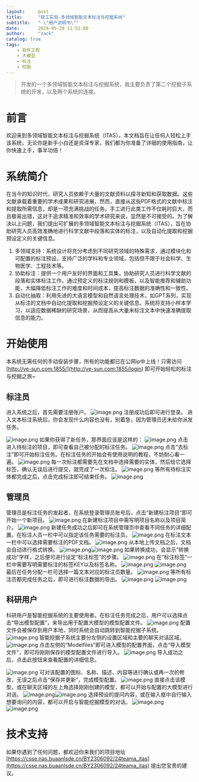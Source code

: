 ```yaml
---
layout:     post
title:      "软工实验-多领域智能文本标注与挖掘系统"
subtitle:   " \"用户说明书\""
date:       2024-05-29 11:51:00
author:     "zack"
catalog: true
tags:
    - 软件工程
    - 大模型
    - 标注
    - 挖掘
---
```

> 开发的一个多领域智能文本标注与挖掘系统，我主要负责了第二个挖掘子系统的开发，以及两个系统的连接。
# 前言
欢迎来到多领域智能文本标注与挖掘系统（ITAS），本文档旨在让任何人轻松上手该系统，无论你是新手小白还是资深专家，我们都为你准备了详细的使用指南，让你快速上手，事半功倍！
# 系统简介
在当今的知识时代，研究人员依赖于大量的文献资料以探寻新知和获取数据。这些文献承载着重要的学术成果和研究进展，然而，直接从这些PDF格式的文献中标注和提取所需信息，却是一项充满挑战的任务。手工进行此类工作不仅耗时巨大，而且极易出错，这对于追求精准和效率的学术研究来说，显然是不可接受的。为了解决以上问题，我们提出可扩展的多领域智能文本标注与挖掘系统（ITAS），旨在协助研究人员高效准确地进行科学文献中段落和实体的标注，以及自动化提取和挖掘预设定义的关键信息。

1. 多领域支持：系统设计将充分考虑到不同研究领域的特殊需求，通过模块化和可配置的标注预设，支持广泛的学科和专业领域，包括但不限于社会科学、生物医学、工程技术等。
2. 协助标注：提供一个用户友好的界面和工具集，协助研究人员进行科学文献的段落和实体标注工作。通过预定义的标注规则和模板，以及智能推荐和辅助功能，大幅降低标注工作的难度和时间成本，提高标注数据的准确性和一致性。
3. 自动化抽取：利用先进的大语言模型和自然语言处理技术，如GPT系列，实现从标注的文档中自动化提取和挖掘预设定义的关键信息。系统将支持小样本学习，以适应数据稀缺的研究场景，从而提高从大量未标注文本中快速准确提取信息的能力。
# 开始使用
本系统无需任何的手动安装步骤，所有的功能都已在公网ip中上线！只需访问[http://ye-sun.com:1855/](http://ye-sun.com:1855/login) 即可开始轻松的标注与挖掘之旅~
## 标注员
进入系统之后，首先需要注册账户。
![image.png](https://zackhxn.github.io/img/2024-05-29-softwarelesson_1.png)
注册成功后即可进行登录。
进入文本标注系统后，你会发现什么内容也没有，别着急，因为管理员还未给你派发任务。

![image.png](https://zackhxn.github.io/img/2024-05-29-softwarelesson_2.png)
如果你获得了新任务，那界面应该是这样的：
![image.png](https://zackhxn.github.io/img/2024-05-29-softwarelesson_3.png)
点击进入待标注的项目，即可查看自己被分配的标注任务。
![image.png](https://zackhxn.github.io/img/2024-05-29-softwarelesson_4.png)
点击“去标注”即可开始标注任务。在标注任务的开始会有使用说明的教程，不妨耐心看一遍。
![image.png](https://zackhxn.github.io/img/2024-05-29-softwarelesson_5.png)
每一次标注都需要先在文档中选择需要的实体，然后给它选择标签，确认无误后进行提交，就完成了一次标注。
![image.png](https://zackhxn.github.io/img/2024-05-29-softwarelesson_6.png)
等所有待标注实体都完成之后，点击完成标注即可结束任务。
![image.png](https://zackhxn.github.io/img/2024-05-29-softwarelesson_7.png)
## 管理员
管理员是标注任务的发起者，在系统登录管理员账号后，点击“新建标注项目”即可开始一个新项目。
![image.png](https://zackhxn.github.io/img/2024-05-29-softwarelesson_8.png)
在新建标注项目中需写明项目名称以及项目简介。
![image.png](https://zackhxn.github.io/img/2024-05-29-softwarelesson_9.png)
新建任务成功之后即可在系统管理页中查看不同任务的详细配置。在标注人员一栏中可以指定该任务需要的标注员。
![image.png](https://zackhxn.github.io/img/2024-05-29-softwarelesson_10.png)
在标注文本一栏中可以选择需要标注的PDF文档。
![image.png](https://zackhxn.github.io/img/2024-05-29-softwarelesson_11.png)
从本地上传文档之后，文档会自动进行格式转换。
![image.png](https://zackhxn.github.io/img/2024-05-29-softwarelesson_12.png)![image.png](https://zackhxn.github.io/img/2024-05-29-softwarelesson_13.png)
如果转换成功，会显示“转换成功”字样，之后便可进行设定“标注标签”的步骤。
![image.png](https://zackhxn.github.io/img/2024-05-29-softwarelesson_14.png)
在“标注标签”一栏中需要写明需要标注的标签KEY以及标签名称。
![image.png](https://zackhxn.github.io/img/2024-05-29-softwarelesson_15.png)
![image.png](https://zackhxn.github.io/img/2024-05-29-softwarelesson_16.png)
最后在任务分配一栏可选择一篇文本对应的标注员数量。
![image.png](https://zackhxn.github.io/img/2024-05-29-softwarelesson_17.png)
等所有标注员都完成任务之后，即可进行标注数据的导出。
![image.png](https://zackhxn.github.io/img/2024-05-29-softwarelesson_18.png)
![image.png](https://zackhxn.github.io/img/2024-05-29-softwarelesson_19.png)
## 科研用户
科研用户是智能挖掘系统的主要使用者。在标注任务完成之后，用户可以选择点击“导出模型配置”，来导出用于配置大模型的模型配置文件。
![image.png](https://zackhxn.github.io/img/2024-05-29-softwarelesson_20.png)
配置文件会被保存到用户本地，同时系统会自动跳转到智能挖掘子系统。
![image.png](https://zackhxn.github.io/img/2024-05-29-softwarelesson_21.png)
智能挖掘子系统主要分左侧的设置区域和主要的聊天对话区域。
![image.png](https://zackhxn.github.io/img/2024-05-29-softwarelesson_22.png)
点击左侧的“Modelfiles”即可进入模型的配置界面，点击“导入模型文件”，即可将刚刚保存的模型配置文件进行导入。
![image.png](https://zackhxn.github.io/img/2024-05-29-softwarelesson_23.png)
导入成功之后，点击此按钮来查看配置的详细信息。

![image.png](https://zackhxn.github.io/img/2024-05-29-softwarelesson_24.png)
可对该配置的图标、名称、描述、内容等进行确认或再一次的修改，无误之后点击“保存并更新”，完成模型配置。
![image.png](https://zackhxn.github.io/img/2024-05-29-softwarelesson_25.png)
直接点击该模型，或在聊天区域的左上角选择刚刚创建的模型，都可以开始与配置的大模型进行对话。
![image.png](https://zackhxn.github.io/img/2024-05-29-softwarelesson_26.png)![image.png](https://zackhxn.github.io/img/2024-05-29-softwarelesson_27.png)
选择预设的提问内容，或在输入框中自行输入想要询问的内容，都可以开启与智能挖掘模型的对话。
![image.png](https://zackhxn.github.io/img/2024-05-29-softwarelesson_28.png)
![image.png](https://zackhxn.github.io/img/2024-05-29-softwarelesson_29.png)

# **技术支持**
如果你遇到了任何问题，都欢迎你来我们的项目地址[https://csse.nas.buaanlsde.cn/BY2306092/24teama_itas](https://csse.nas.buaanlsde.cn/BY2306092/24teama_itas) 提出您宝贵的建议。
